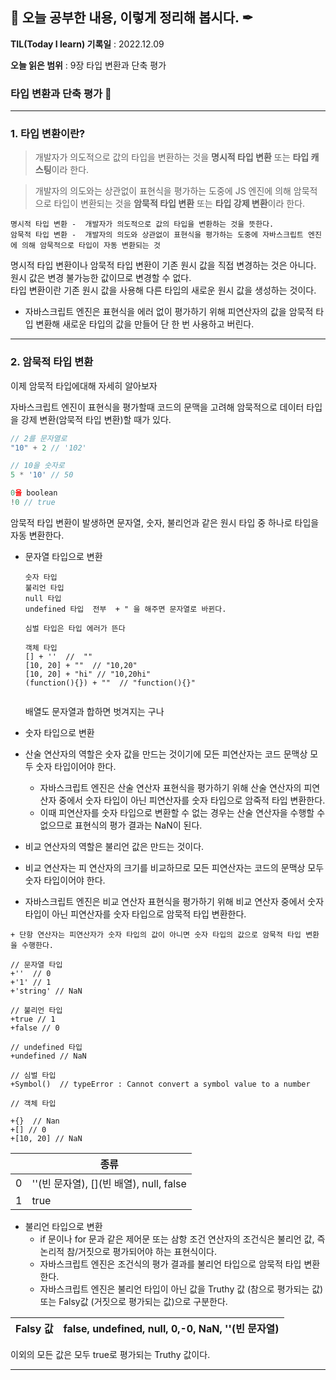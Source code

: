 ## 📕 오늘 공부한 내용, 이렇게 정리해 봅시다. ✒

**TIL(Today I learn) 기록일** : 2022.12.09

**오늘 읽은 범위** : 9장 타입 변환과 단축 평가

### 타입 변환과 단축 평가 📑



---



### 1. 타입 변환이란?

> 개발자가 의도적으로 값의 타입을 변환하는 것을 **명시적 타입 변환** 또는 **타입 캐스팅**이라 한다. 
  
> 개발자의 의도와는 상관없이 표현식을 평가하는 도중에 JS 엔진에 의해 암묵적으로 타입이 변환되는 것을 **암묵적 타입 변환** 또는 **타입 강제 변환**이라 한다. 

```
명시적 타입 변환 -  개발자가 의도적으로 값의 타입을 변환하는 것을 뜻한다.
암묵적 타입 변환 -  개발자의 의도와 상관없이 표현식을 평가하는 도중에 자바스크립트 엔진에 의해 암묵적으로 타입이 자동 변환되는 것
```
명시적 타입 변환이나 암묵적 타입 변환이 기존 원시 값을 직접 변경하는 것은 아니다.    
원시 값은 변경 불가능한 값이므로 변경할 수 없다.    
타입 변환이란 기존 원시 값을 사용해 다른 타입의 새로운 원시 값을 생성하는 것이다. 

- 자바스크립트 엔진은 표현식을 에러 없이 평가하기 위해 피연산자의 값을 암묵적 타입 변환해 새로운 타입의 값을 만들어 단 한 번 사용하고 버린다.

---

### 2. 암묵적 타입 변환

 이제 암묵적 타입에대해 자세히 알아보자 
 
 자바스크립트 엔진이 표현식을 평가할때 코드의 문맥을 고려해 암묵적으로 데이터 타입을 강제 변환(암묵적 타입 변환)할 때가 있다.
 
```javascript 
// 2를 문자열로
"10" + 2 // '102'

// 10을 숫자로
5 * '10' // 50

0을 boolean
!0 // true

```

암묵적 타입 변환이 발생하면 문자열, 숫자, 불리언과 같은 원시 타입 중 하나로 타입을 자동 변환한다.


- 문자열 타입으로 변환
  ```
  숫자 타입
  불리언 타입
  null 타입
  undefined 타입  전부  + " 을 해주면 문자열로 바뀐다. 
  
  심벌 타입은 타입 에러가 뜬다
  
  객체 타입
  [] + ''  //  ""
  [10, 20] + ""  // "10,20"
  [10, 20] + "hi" // "10,20hi"
  (function(){}) + ""  // "function(){}"
  
  
  ```
  배열도 문자열과 합하면 벗겨지는 구나   
  
 - 숫자 타입으로 변환  
  - 산술 연산자의 역할은 숫자 값을 만드는 것이기에 모든 피연산자는 코드 문맥상 모두 숫자 타입이어야 한다. 
    - 자바스크립트 엔진은 산술 연산자 표현식을 평가하기 위해 산술 연산자의 피연산자 중에서 숫자 타입이 아닌 피연산자를 숫자 타입으로 암죽적 타입 변환한다.
    - 이때 피연산자를 숫자 타입으로 변환할 수 없는 경우는 산술 연산자을 수행할 수없으므로 표현식의 평가 결과는 NaN이 된다.
  - 비교 연산자의 역할은 불리언 값은 만드는 것이다.   
  - 비교 연산자는 피 연산자의 크기를 비교하므로 모든 피연산자는 코드의 문맥상 모두 숫자 타입이어야 한다.
  - 자바스크립트 엔진은 비교 연산자 표현식을 평가하기 위해 비교 연산자 중에서 숫자타입이 아닌 피연산자를 숫자 타입으로 암묵적 타입 변환한다. 
  ```
  + 단항 연산자는 피연산자가 숫자 타입의 값이 아니면 숫자 타입의 값으로 암묵적 타입 변환을 수행한다.
  
  // 문자열 타입
  +''  // 0
  +'1' // 1
  +'string' // NaN
  
  // 불리언 타입
  +true // 1
  +false // 0
  
  // undefined 타입
  +undefined // NaN
  
  // 심벌 타입
  +Symbol()  // typeError : Cannot convert a symbol value to a number
  
  // 객체 타입
  
  +{}  // Nan
  +[] // 0
  +[10, 20] // NaN
  
  ```
  | | 종류|
  |-|-|
  | 0 | ''(빈 문자열), [](빈 배열), null, false|
  |1| true|
  
  
 
 - 불리언 타입으로 변환
   - if 문이나 for 문과 같은 제어문 또는 삼항 조건 연산자의 조건식은 불리언 값, 즉 논리적 참/거짓으로 평가되어야 하는 표현식이다.
   - 자바스크립트 엔진은 조건식의 평가 결과를 불리언 타입으로 암묵적 타입 변환한다. 
   - 자바스크립트 엔진은 불리언 타입이 아닌 값을 Truthy 값 (참으로 평가되는 값) 또는 Falsy값 (거짓으로 평가되는 값)으로 구분한다.
  
| Falsy 값 | false, undefined, null, 0,-0, NaN, ''(빈 문자열) |    
|-|-|   
이외의 모든 값은 모두 true로 평가되는 Truthy 값이다.


---


